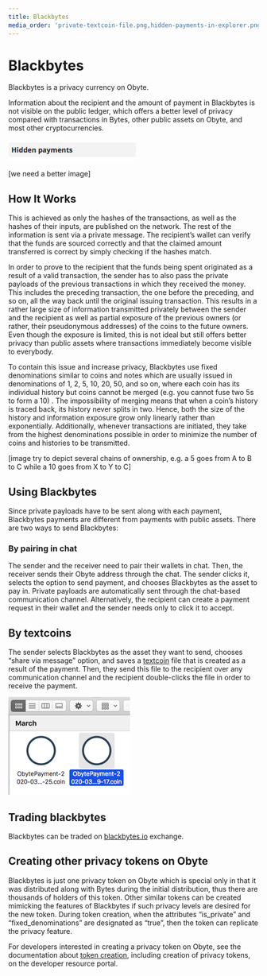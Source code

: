 ```yaml
---
title: Blackbytes
media_order: 'private-textcoin-file.png,hidden-payments-in-explorer.png'
---
```


# Blackbytes

Blackbytes is a privacy currency on Obyte.

Information about the recipient and the amount of payment in Blackbytes is not visible on the public ledger, which offers a better level of privacy compared with transactions in Bytes, other public assets on Obyte, and most other cryptocurrencies.

![](hidden-payments-in-explorer.png)

[we need a better image]

## How It Works
This is achieved as only the hashes of the transactions, as well as the hashes of their inputs, are published on the network. The rest of the information is sent via a private message. The recipient’s wallet can verify that the funds are sourced correctly and that the claimed amount transferred is correct by simply checking if the hashes match.

In order to prove to the recipient that the funds being spent originated as a result of a valid transaction, the sender has to also pass the private payloads of the previous transactions in which they received the money. This includes the preceding transaction, the one before the preceding, and so on, all the way back until the original issuing transaction. This results in a rather large size of information transmitted privately between the sender and the recipient as well as partial exposure of the previous owners (or rather, their pseudonymous addresses) of the coins to the future owners. Even though the exposure is limited, this is not ideal but still offers better privacy than public assets where transactions immediately become visible to everybody.

To contain this issue and increase privacy, Blackbytes use fixed denominations similar to coins and notes which are usually issued in denominations of 1, 2, 5, 10, 20, 50, and so on, where each coin has its individual history but coins cannot be merged (e.g. you cannot fuse two 5s to form a 10) . The impossibility of merging means that when a coin’s history is traced back, its history never splits in two. Hence, both the size of the history and information exposure grow only linearly rather than exponentially. Additionally, whenever transactions are initiated, they take from the highest denominations possible in order to minimize the number of coins and histories to be transmitted.

[image try to depict several chains of ownership, e.g. a 5 goes from A to B to C while a 10 goes from X to Y to C]

## Using Blackbytes
Since private payloads have to be sent along with each payment, Blackbytes payments are different from payments with public assets. There are two ways to send Blackbytes:

### By pairing in chat 
The sender and the receiver need to pair their wallets in chat. Then, the receiver sends their Obyte address through the chat. The sender clicks it, selects the option to send payment, and chooses Blackbytes as the asset to pay in. Private payloads are automatically sent through the chat-based communication channel. Alternatively, the recipient can create a payment request in their wallet and the sender needs only to click it to accept.

## By textcoins
The sender selects Blackbytes as the asset they want to send, chooses “share via message” option, and saves a [textcoin](/platform/textcoins) file that is created as a result of the payment. Then, they send this file to the recipient over any communication channel and the recipient double-clicks the file in order to receive the payment.

![](private-textcoin-file.png)

## Trading blackbytes
Blackbytes can be traded on [blackbytes.io](https://blackbytes.io) exchange.

## Creating other privacy tokens on Obyte
Blackbytes is just one privacy token on Obyte which is special only in that it was distributed along with Bytes during the initial distribution, thus there are thousands of holders of this token. Other similar tokens can be created mimicking the features of Blackbytes if such privacy levels are desired for the new token. During token creation, when the attributes “is_private” and “fixed_denominations” are designated as “true”, then the token can replicate the privacy feature.

For developers interested in creating a privacy token on Obyte, see the documentation about [token creation](https://developer.obyte.org/issuing-assets-on-byteball), including creation of privacy tokens, on the developer resource portal.


